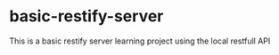 # basic-restify-server
This is a basic restify server learning project using the local restfull API
